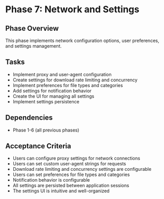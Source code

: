 # Phase 7: Network and Settings

## Phase Overview
This phase implements network configuration options, user preferences, and settings management.

## Tasks
- Implement proxy and user-agent configuration
- Create settings for download rate limiting and concurrency
- Implement preferences for file types and categories
- Add settings for notification behavior
- Create the UI for managing all settings
- Implement settings persistence

## Dependencies
- Phase 1-6 (all previous phases)

## Acceptance Criteria
- Users can configure proxy settings for network connections
- Users can set custom user-agent strings for requests
- Download rate limiting and concurrency settings are configurable
- Users can set preferences for file types and categories
- Notification behavior is configurable
- All settings are persisted between application sessions
- The settings UI is intuitive and well-organized
